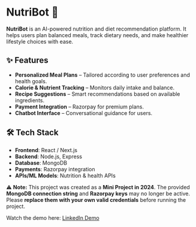 # NutriBot 🤖  

**NutriBot** is an AI-powered nutrition and diet recommendation platform. It helps users plan balanced meals, track dietary needs, and make healthier lifestyle choices with ease.  

## ✨ Features  
- **Personalized Meal Plans** – Tailored according to user preferences and health goals.  
- **Calorie & Nutrient Tracking** – Monitors daily intake and balance.  
- **Recipe Suggestions** – Smart recommendations based on available ingredients.  
- **Payment Integration** – Razorpay for premium plans.  
- **Chatbot Interface** – Conversational guidance for users.  

## 🛠️ Tech Stack  
- **Frontend**: React / Next.js  
- **Backend**: Node.js, Express  
- **Database**: MongoDB  
- **Payments**: Razorpay integration  
- **APIs/ML Models**: Nutrition & health APIs  

⚠️ **Note:** This project was created as a **Mini Project in 2024**. The provided **MongoDB connection string** and **Razorpay keys** may no longer be active. Please **replace them with your own valid credentials**  before running the project.  

Watch the demo here: [LinkedIn Demo](https://www.linkedin.com/posts/pauras-more-2206pm_project-completed-nutribot-thrilled-activity-7254895717251481601-PNd3?utm_source=share&utm_medium=member_desktop&rcm=ACoAAEqyOdIBIu6Qx31XlWLP73KEUERrZHXOAvA)
